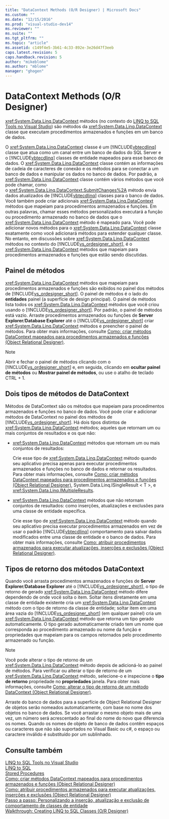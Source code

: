 ```yaml
---
title: "DataContext Methods (O/R Designer) | Microsoft Docs"
ms.custom: ""
ms.date: "12/15/2016"
ms.prod: "visual-studio-dev14"
ms.reviewer: ""
ms.suite: ""
ms.tgt_pltfrm: ""
ms.topic: "article"
ms.assetid: c149f4e5-3b61-4c33-892e-3e26d47f3eeb
caps.latest.revision: 5
caps.handback.revision: 5
author: "mikeblome"
ms.author: "mblome"
manager: "ghogen"
---
```

# DataContext Methods (O/R Designer)
<xref:System.Data.Linq.DataContext> métodos \(no contexto do [LINQ to SQL Tools no Visual Studio](../data-tools/linq-to-sql-tools-in-visual-studio2.md)\) são métodos da <xref:System.Data.Linq.DataContext> classe que executam procedimentos armazenados e funções em um banco de dados.  
  
 O <xref:System.Data.Linq.DataContext> classe é um [!INCLUDE[vbtecdlinq](../data-tools/includes/vbtecdlinq_md.md)] classe que atua como um canal entre um banco de dados do SQL Server e o [!INCLUDE[vbtecdlinq](../data-tools/includes/vbtecdlinq_md.md)] classes de entidade mapeados para esse banco de dados. O <xref:System.Data.Linq.DataContext> classe contém as informações de cadeia de caracteres de conexão e os métodos para se conectar a um banco de dados e manipular os dados no banco de dados. Por padrão, a <xref:System.Data.Linq.DataContext> classe contém vários métodos que você pode chamar, como o <xref:System.Data.Linq.DataContext.SubmitChanges%2A> método envia dados atualizados de [!INCLUDE[vbtecdlinq](../data-tools/includes/vbtecdlinq_md.md)] classes para o banco de dados. Você também pode criar adicionais <xref:System.Data.Linq.DataContext> métodos que mapeiam para procedimentos armazenados e funções. Em outras palavras, chamar esses métodos personalizados executará a função ou procedimento armazenado no banco de dados que o <xref:System.Data.Linq.DataContext> método é mapeado para. Você pode adicionar novos métodos para o <xref:System.Data.Linq.DataContext> classe exatamente como você adicionará métodos para estender qualquer classe. No entanto, em discussões sobre <xref:System.Data.Linq.DataContext> métodos no contexto do [!INCLUDE[vs_ordesigner_short](../data-tools/includes/vs_ordesigner_short_md.md)], é o <xref:System.Data.Linq.DataContext> métodos que mapeiam para procedimentos armazenados e funções que estão sendo discutidas.  
  
## Painel de métodos  
 <xref:System.Data.Linq.DataContext> métodos que mapeiam para procedimentos armazenados e funções são exibidos no painel dos métodos de [!INCLUDE[vs_ordesigner_short](../data-tools/includes/vs_ordesigner_short_md.md)]. O painel de métodos é o lado do **entidades** painel \(a superfície de design principal\). O painel de métodos lista todos os <xref:System.Data.Linq.DataContext> métodos que você criou usando o [!INCLUDE[vs_ordesigner_short](../data-tools/includes/vs_ordesigner_short_md.md)]. Por padrão, o painel de métodos está vazio. Arraste procedimentos armazenados ou funções de **Server Explorer**\/**Database Explorer** até o [!INCLUDE[vs_ordesigner_short](../data-tools/includes/vs_ordesigner_short_md.md)] criar <xref:System.Data.Linq.DataContext> métodos e preencher o painel de métodos. Para obter mais informações, consulte [Como: criar métodos DataContext mapeados para procedimentos armazenados e funções \(Object Relational Designer\)](../data-tools/how-to-create-datacontext-methods-mapped-to-stored-procedures-and-functions-o-r-designer.md).  
  
> [!NOTE]
>  Abrir e fechar o painel de métodos clicando com o [!INCLUDE[vs_ordesigner_short](../data-tools/includes/vs_ordesigner_short_md.md)] e, em seguida, clicando em **ocultar painel de métodos** ou **Mostrar painel de métodos**, ou use o atalho de teclado CTRL \+ 1.  
  
## Dois tipos de métodos de DataContext  
 Métodos de DataContext são os métodos que mapeiam para procedimentos armazenados e funções no banco de dados. Você pode criar e adicionar métodos de DataContext no painel dos métodos de [!INCLUDE[vs_ordesigner_short](../data-tools/includes/vs_ordesigner_short_md.md)]. Há dois tipos distintos de <xref:System.Data.Linq.DataContext> métodos; aqueles que retornam um ou mais conjuntos de resultados e os que não:  
  
-   <xref:System.Data.Linq.DataContext> métodos que retornam um ou mais conjuntos de resultados:  
  
     Crie esse tipo de <xref:System.Data.Linq.DataContext> método quando seu aplicativo precisa apenas para executar procedimentos armazenados e funções no banco de dados e retornar os resultados. Para obter mais informações, consulte [Como: criar métodos DataContext mapeados para procedimentos armazenados e funções \(Object Relational Designer\)](../data-tools/how-to-create-datacontext-methods-mapped-to-stored-procedures-and-functions-o-r-designer.md), System.Data.Linq.ISingleResult \< T \>, e <xref:System.Data.Linq.IMultipleResults>.  
  
-   <xref:System.Data.Linq.DataContext> métodos que não retornam conjuntos de resultados: como inserções, atualizações e exclusões para uma classe de entidade específica.  
  
     Crie esse tipo de <xref:System.Data.Linq.DataContext> método quando seu aplicativo precisa executar procedimentos armazenados em vez de usar o padrão [!INCLUDE[vbtecdlinq](../data-tools/includes/vbtecdlinq_md.md)] comportamento para salvar dados modificados entre uma classe de entidade e o banco de dados. Para obter mais informações, consulte [Como: atribuir procedimentos armazenados para executar atualizações, inserções e exclusões \(Object Relational Designer\)](../data-tools/how-to-assign-stored-procedures-to-perform-updates-inserts-and-deletes-o-r-designer.md).  
  
## Tipos de retorno dos métodos DataContext  
 Quando você arrasta procedimentos armazenados e funções de **Server Explorer**\/**Database Explorer** até o [!INCLUDE[vs_ordesigner_short](../data-tools/includes/vs_ordesigner_short_md.md)], o tipo de retorno de gerado <xref:System.Data.Linq.DataContext> método difere dependendo de onde você solta o item. Soltar itens diretamente em uma classe de entidade existente cria um <xref:System.Data.Linq.DataContext> método com o tipo de retorno da classe de entidade; soltar item em uma área vazia do [!INCLUDE[vs_ordesigner_short](../data-tools/includes/vs_ordesigner_short_md.md)] \(em qualquer painel\) cria um <xref:System.Data.Linq.DataContext> método que retorna um tipo gerado automaticamente. O tipo gerado automaticamente criado tem um nome que corresponda ao procedimento armazenado ou nome da função e propriedades que mapeiam para os campos retornados pelo procedimento armazenado ou função.  
  
> [!NOTE]
>  Você pode alterar o tipo de retorno de um <xref:System.Data.Linq.DataContext> método depois de adicioná\-lo ao painel de métodos. Para verificar ou alterar o tipo de retorno de um <xref:System.Data.Linq.DataContext> método, selecione\-o e inspecione o **tipo de retorno** propriedade no **propriedades** janela. Para obter mais informações, consulte [Como: alterar o tipo de retorno de um método DataContext \(Object Relational Designer\)](../data-tools/how-to-change-the-return-type-of-a-datacontext-method-o-r-designer.md).  
  
 Arraste do banco de dados para a superfície de Object Relational Designer de objetos serão nomeados automaticamente, com base no nome dos objetos no banco de dados. Se você arrastar o mesmo objeto mais de uma vez, um número será acrescentado ao final do nome do novo que diferencia os nomes. Quando os nomes de objeto de banco de dados contêm espaços ou caracteres que não são suportados no Visual Basic ou c\#, o espaço ou caractere inválido é substituído por um sublinhado.  
  
## Consulte também  
 [LINQ to SQL Tools no Visual Studio](../data-tools/linq-to-sql-tools-in-visual-studio2.md)   
 [LINQ to SQL](../Topic/LINQ%20to%20SQL.md)   
 [Stored Procedures](../Topic/Stored%20Procedures.md)   
 [Como: criar métodos DataContext mapeados para procedimentos armazenados e funções \(Object Relational Designer\)](../data-tools/how-to-create-datacontext-methods-mapped-to-stored-procedures-and-functions-o-r-designer.md)   
 [Como: atribuir procedimentos armazenados para executar atualizações, inserções e exclusões \(Object Relational Designer\)](../data-tools/how-to-assign-stored-procedures-to-perform-updates-inserts-and-deletes-o-r-designer.md)   
 [Passo a passo: Personalizando a inserção, atualização e exclusão de comportamento de classes de entidade](../data-tools/walkthrough-customizing-the-insert-update-and-delete-behavior-of-entity-classes.md)   
 [Walkthrough: Creating LINQ to SQL Classes \(O\/R Designer\)](../Topic/Walkthrough:%20Creating%20LINQ%20to%20SQL%20Classes%20\(O-R%20Designer\).md)